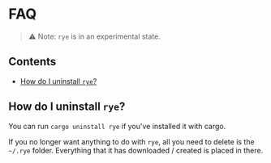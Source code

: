 # FAQ

> ⚠️ Note: `rye` is in an experimental state.

## Contents

* [How do I uninstall `rye`?](#how-do-i-uninstall-`rye`?)

## How do I uninstall `rye`?

You can run `cargo uninstall rye` if you've installed it with cargo.

If you no longer want anything to do with `rye`, all you need to delete is the `~/.rye` folder. Everything that it has downloaded / created is placed in there.

